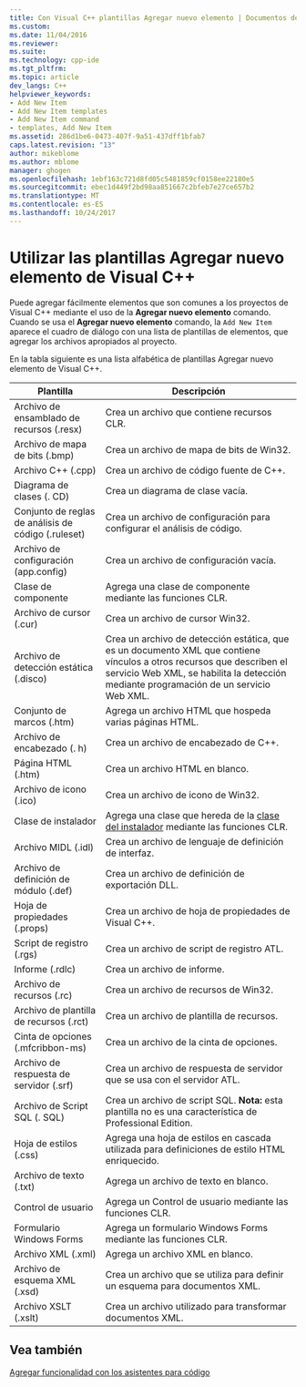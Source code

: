 ```yaml
---
title: Con Visual C++ plantillas Agregar nuevo elemento | Documentos de Microsoft
ms.custom: 
ms.date: 11/04/2016
ms.reviewer: 
ms.suite: 
ms.technology: cpp-ide
ms.tgt_pltfrm: 
ms.topic: article
dev_langs: C++
helpviewer_keywords:
- Add New Item
- Add New Item templates
- Add New Item command
- templates, Add New Item
ms.assetid: 286d1be6-0473-407f-9a51-437dff1bfab7
caps.latest.revision: "13"
author: mikeblome
ms.author: mblome
manager: ghogen
ms.openlocfilehash: 1ebf163c721d8fd05c5481859cf0158ee22180e5
ms.sourcegitcommit: ebec1d449f2bd98aa851667c2bfeb7e27ce657b2
ms.translationtype: MT
ms.contentlocale: es-ES
ms.lasthandoff: 10/24/2017
---
```

# <a name="using-visual-c-add-new-item-templates"></a>Utilizar las plantillas Agregar nuevo elemento de Visual C++
Puede agregar fácilmente elementos que son comunes a los proyectos de Visual C++ mediante el uso de la **Agregar nuevo elemento** comando. Cuando se usa el **Agregar nuevo elemento** comando, la `Add New Item` aparece el cuadro de diálogo con una lista de plantillas de elementos, que agregar los archivos apropiados al proyecto.  
  
 En la tabla siguiente es una lista alfabética de plantillas Agregar nuevo elemento de Visual C++.  
  
|Plantilla|Descripción|  
|--------------|-----------------|  
|Archivo de ensamblado de recursos (.resx)|Crea un archivo que contiene recursos CLR.|  
|Archivo de mapa de bits (.bmp)|Crea un archivo de mapa de bits de Win32.|  
|Archivo C++ (.cpp)|Crea un archivo de código fuente de C++.|  
|Diagrama de clases (. CD)|Crea un diagrama de clase vacía.|  
|Conjunto de reglas de análisis de código (.ruleset)|Crea un archivo de configuración para configurar el análisis de código.|  
|Archivo de configuración (app.config)|Crea un archivo de configuración vacía.|  
|Clase de componente|Agrega una clase de componente mediante las funciones CLR.|  
|Archivo de cursor (.cur)|Crea un archivo de cursor Win32.|  
|Archivo de detección estática (.disco)|Crea un archivo de detección estática, que es un documento XML que contiene vínculos a otros recursos que describen el servicio Web XML, se habilita la detección mediante programación de un servicio Web XML.|  
|Conjunto de marcos (.htm)|Agrega un archivo HTML que hospeda varias páginas HTML.|  
|Archivo de encabezado (. h)|Crea un archivo de encabezado de C++.|  
|Página HTML (.htm)|Crea un archivo HTML en blanco.|  
|Archivo de icono (.ico)|Crea un archivo de icono de Win32.|  
|Clase de instalador|Agrega una clase que hereda de la [clase del instalador](https://msdn.microsoft.com/en-us/library/system.configuration.install.installer.aspx) mediante las funciones CLR.|  
|Archivo MIDL (.idl)|Crea un archivo de lenguaje de definición de interfaz.|  
|Archivo de definición de módulo (.def)|Crea un archivo de definición de exportación DLL.|  
|Hoja de propiedades (.props)|Crea un archivo de hoja de propiedades de Visual C++.|  
|Script de registro (.rgs)|Crea un archivo de script de registro ATL.|  
|Informe (.rdlc)|Crea un archivo de informe.|  
|Archivo de recursos (.rc)|Crea un archivo de recursos de Win32.|  
|Archivo de plantilla de recursos (.rct)|Crea un archivo de plantilla de recursos.|  
|Cinta de opciones (.mfcribbon-ms)|Crea un archivo de la cinta de opciones.|  
|Archivo de respuesta de servidor (.srf)|Crea un archivo de respuesta de servidor que se usa con el servidor ATL.|  
|Archivo de Script SQL (. SQL)|Crea un archivo de script SQL. **Nota:** esta plantilla no es una característica de Professional Edition.|  
|Hoja de estilos (.css)|Agrega una hoja de estilos en cascada utilizada para definiciones de estilo HTML enriquecido.|  
|Archivo de texto (.txt)|Agrega un archivo de texto en blanco.|  
|Control de usuario|Agrega un Control de usuario mediante las funciones CLR.|  
|Formulario Windows Forms|Agrega un formulario Windows Forms mediante las funciones CLR.|  
|Archivo XML (.xml)|Agrega un archivo XML en blanco.|  
|Archivo de esquema XML (.xsd)|Crea un archivo que se utiliza para definir un esquema para documentos XML.|  
|Archivo XSLT (.xslt)|Crea un archivo utilizado para transformar documentos XML.|  
  
## <a name="see-also"></a>Vea también  
 [Agregar funcionalidad con los asistentes para código](../ide/adding-functionality-with-code-wizards-cpp.md)